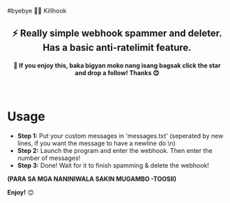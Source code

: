 #byebye
🏴‍☠️ Killhook
<h2 align="center">⚡ Really simple webhook spammer and deleter. Has a basic anti-ratelimit feature.</h3>
<h4 align="center">🌟 If you enjoy this, baka bigyan moko nang isang bagsak click the star and drop a follow! Thanks 😊</h3>
<br />

# Usage
- **Step 1:** Put your custom messages in 'messages.txt' (seperated by new lines, if you want the message to have a newline do \n)
- **Step 2:** Launch the program and enter the webhook. Then enter the number of messages!
- **Step 3:** Done! Wait for it to finish spamming & delete the webhook!

**(PARA SA MGA NANINIWALA SAKIN MUGAMBO -TOOSII)**

**Enjoy!** 😊
